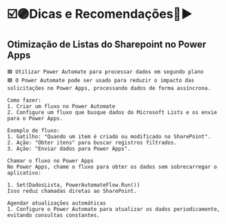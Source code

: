 # ☑️🟣Dicas e Recomendações🔵▶️

## Otimização de Listas do Sharepoint no Power Apps

    🟦 Utilizar Power Automate para processar dados em segundo plano
    🟦 O Power Automate pode ser usado para reduzir o impacto das solicitações no Power Apps, processando dados de forma assíncrona.
    
    Como fazer:
    1. Criar um fluxo no Power Automate
    2. Configure um fluxo que busque dados do Microsoft Lists e os envie para o Power Apps.
    
    Exemplo de fluxo:
    1. Gatilho: "Quando um item é criado ou modificado no SharePoint".
    2. Ação: "Obter itens" para buscar registros filtrados.
    3. Ação: "Enviar dados para Power Apps".
    
    Chamar o fluxo no Power Apps
    No Power Apps, chame o fluxo para obter os dados sem sobrecarregar o aplicativo:
  
    1. Set(DadosLista, PowerAutomateFlow.Run())
    Isso reduz chamadas diretas ao SharePoint.
    
    Agendar atualizações automáticas
    1. Configure o Power Automate para atualizar os dados periodicamente, evitando consultas constantes.
